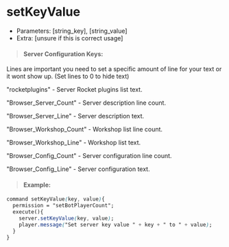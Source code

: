 # setKeyValue

* Parameters: \[string\_key\], \[string\_value\]
* Extra: \[unsure if this is correct usage\]

> #### Server Configuration Keys:

Lines are important you need to set a specific amount of line for your text or it wont show up. \(Set lines to 0 to hide text\)

"rocketplugins" - Server Rocket plugins list text.

"Browser\_Server\_Count" - Server description line count.

"Browser\_Server\_Line" - Server description text.

"Browser\_Workshop\_Count" - Workshop list line count.

"Browser\_Workshop\_Line" - Workshop list text.

"Browser\_Config\_Count" - Server configuration line count.

"Browser\_Config\_Line" - Server configuration text.

> #### Example:

```css
command setKeyValue(key, value){
  permission = "setBotPlayerCount";
  execute(){
    server.setKeyValue(key, value);
    player.message("Set server key value " + key + " to " + value);
  }
}
```

